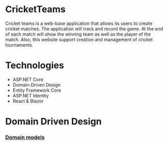# CricketTeams
Cricket teams is a web-base application that allows its users to create cricket matches. The application will track and record the game. At the end of each match will show the winning team as well as the player of the match. Also, this website support creation and management of cricket tournaments.  
# Technologies
- ASP.NET Core
- Domain-Driven Design
- Entity Framework Core
- ASP.NET Identity
- React & Blazor
# Domain Driven Design
### [Domain models](https://github.com/yavaka/CricketTeams/wiki/Domain-Models)
